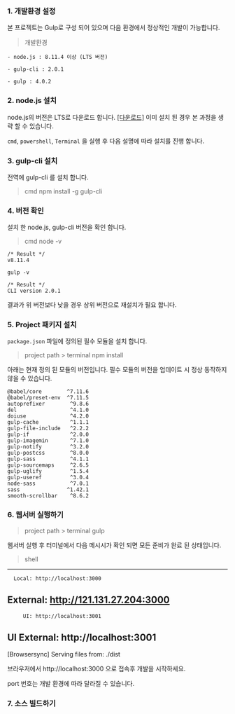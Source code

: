 ### 1. 개발환경 설정

본 프로젝트는 Gulp로 구성 되어 있으며 다음 환경에서 정상적인 개발이 가능합니다.

> 개발환경

    - node.js : 8.11.4 이상 (LTS 버전)

    - gulp-cli : 2.0.1

    - gulp : 4.0.2


### 2. node.js 설치

node.js의 버전은 LTS로 다운로드 합니다. [[다운로드]](https://nodejs.org/ko/)
이미 설치 된 경우 본 과정을 생략 할 수 있습니다.

`cmd`, `powershell`, `Terminal` 을 실행 후 다음 설명에 따라 설치를 진행 합니다.

### 3. gulp-cli 설치

전역에 gulp-cli 를 설치 합니다.

> cmd
    npm install -g gulp-cli


### 4. 버전 확인

설치 한 node.js, gulp-cli 버전을 확인 합니다.

> cmd
    node -v

    /* Result */
    v8.11.4

    gulp -v

    /* Result */
    CLI version 2.0.1

결과가 위 버전보다 낮을 경우 상위 버전으로 재설치가 필요 합니다.

### 5. Project 패키지 설치

`package.json` 파일에 정의된 필수 모듈을 설치 합니다.

> project path > terminal 
    npm install


아래는 현재 정의 된 모듈의 버전입니다. 필수 모듈의 버전을 업데이트 시 정상 동작하지 않을 수 있습니다.

    @babel/core        ^7.11.6
    @babel/preset-env  ^7.11.5
    autoprefixer        ^9.8.6
    del                 ^4.1.0
    doiuse              ^4.2.0
    gulp-cache          ^1.1.1
    gulp-file-include   ^2.2.2
    gulp-if             ^2.0.0
    gulp-imagemin       ^7.1.0
    gulp-notify         ^3.2.0
    gulp-postcss        ^8.0.0
    gulp-sass           ^4.1.1
    gulp-sourcemaps     ^2.6.5
    gulp-uglify         ^1.5.4
    gulp-useref         ^3.0.4
    node-sass           ^7.0.1
    sass               ^1.42.1
    smooth-scrollbar    ^8.6.2

### 6. 웹서버 실행하기

> project path > terminal 
    gulp


웹서버 실행 후 터미널에서 다음 메시시가 확인 되면 모든 준비가 완료 된 상태입니다.

> shell
---------------------------------------
      Local: http://localhost:3000
   External: http://121.131.27.204:3000
---------------------------------------
         UI: http://localhost:3001
UI External: http://localhost:3001
---------------------------------------
[Browsersync] Serving files from: ./dist

브라우저에서 http://localhost:3000 으로 접속후 개발을 시작하세요.

port 번호는 개발 환경에 따라 달라질 수 있습니다.

### 7. 소스 빌드하기